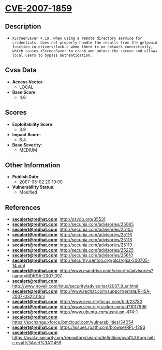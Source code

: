 
# [CVE-2007-1859](http://osvdb.org/35531)

## Description

- `XScreenSaver 4.10, when using a remote directory service for credentials, does not properly handle the results from the getpwuid function in drivers/lock.c when there is no network connectivity, which causes XScreenSaver to crash and unlock the screen and allows local users to bypass authentication.`

## Cvss Data

- **Access Vector**:
  - LOCAL
- **Base Score**:
  - 4.6

## Scores

- **Exploitability Score**:
  - 3.9
- **Impact Score**:
  - 6.4
- **Base Severity**:
  - MEDIUM

## Other Information

- **Publish Date**:
  - 2007-05-02 20:19:00
- **Vulnerability Status**:
  - Modified

## References

- **secalert@redhat.com**: http://osvdb.org/35531
- **secalert@redhat.com**: http://secunia.com/advisories/25065
- **secalert@redhat.com**: http://secunia.com/advisories/25105
- **secalert@redhat.com**: http://secunia.com/advisories/25116
- **secalert@redhat.com**: http://secunia.com/advisories/25118
- **secalert@redhat.com**: http://secunia.com/advisories/25119
- **secalert@redhat.com**: http://secunia.com/advisories/25225
- **secalert@redhat.com**: http://secunia.com/advisories/25610
- **secalert@redhat.com**: http://security.gentoo.org/glsa/glsa-200705-14.xml
- **secalert@redhat.com**: http://www.mandriva.com/security/advisories?name=MDKSA-2007:097
- **secalert@redhat.com**: http://www.novell.com/linux/security/advisories/2007_9_sr.html
- **secalert@redhat.com**: http://www.redhat.com/support/errata/RHSA-2007-0322.html
- **secalert@redhat.com**: http://www.securityfocus.com/bid/23783
- **secalert@redhat.com**: http://www.securitytracker.com/id?1017996
- **secalert@redhat.com**: http://www.ubuntu.com/usn/usn-474-1
- **secalert@redhat.com**: https://exchange.xforce.ibmcloud.com/vulnerabilities/34054
- **secalert@redhat.com**: https://issues.rpath.com/browse/RPL-1293
- **secalert@redhat.com**: https://oval.cisecurity.org/repository/search/definition/oval%3Aorg.mitre.oval%3Adef%3A11459
